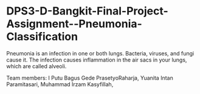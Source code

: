 # DPS3-D-Bangkit-Final-Project-Assignment--Pneumonia-Classification
Pneumonia is an infection in one or both lungs. Bacteria, viruses, and fungi cause it. 
The infection causes inflammation in the air sacs in your lungs, which are called alveoli.

Team members:
I Putu Bagus Gede PrasetyoRaharja,
Yuanita Intan Paramitasari,
Muhammad Irzam Kasyfillah,
